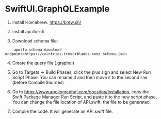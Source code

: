 # SwiftUI.GraphQLExample

1. Install Homebrew: https://brew.sh/

2. Install apollo-cli

3. Download schema file:
```
    apollo schema:download --endpoint=https://countries.trevorblades.com/ schema.json
```    
4. Create the query file (.graphql)

5. Go to Targets -> Build Phases, click the plus sign and select New Run Script Phase. You can rename it and then move it to the second line (before Compile Sources)

6. Go to https://www.apollographql.com/docs/ios/installation, copy the Swift Package Manager Run Script, and paste it to the new script phase. You can change the file location of API.swift, the file to be generated.

7. Compile the code. It will generate an API.swift file.

